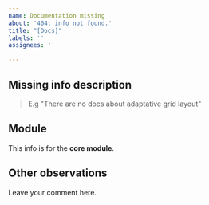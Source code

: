 ```yaml
---
name: Documentation missing
about: '404: info not found.'
title: "[Docs]"
labels: ''
assignees: ''

---
```


## Missing info description
> E.g "There are no docs about adaptative grid layout"

## Module 
This info is for the **core module**.

## Other observations
Leave your comment here.
